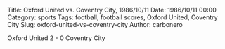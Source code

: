 Title: Oxford United vs. Coventry City, 1986/10/11
Date: 1986/10/11 00:00
Category: sports
Tags: football, football scores, Oxford United, Coventry City
Slug: oxford-united-vs-coventry-city
Author: carbonero


Oxford United 2 - 0 Coventry City
